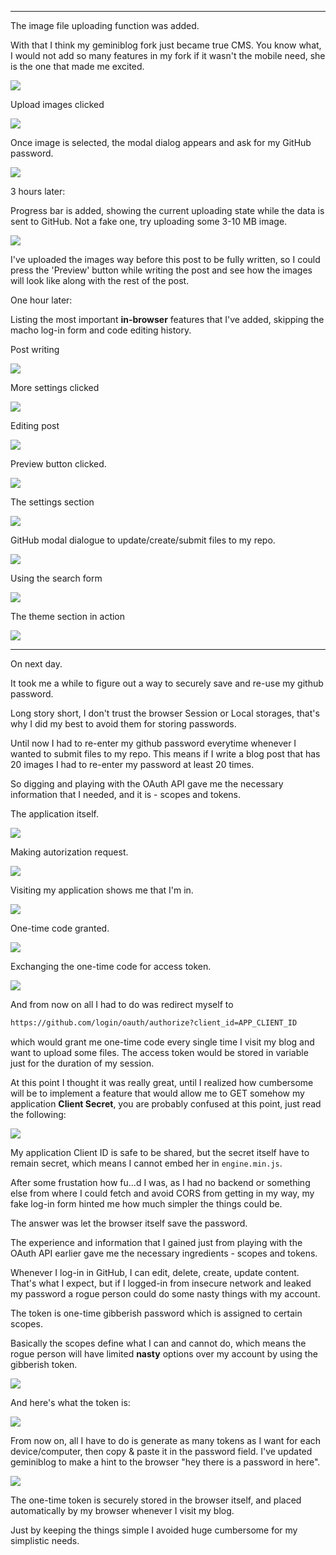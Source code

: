 
---

The image file uploading function was added.

With that I think my geminiblog fork just became true CMS. You know what, I would not add so many features in my fork if it wasn't the mobile need, she is the one that made me excited.

![](img/file/blog_converted7/01.png)

Upload images clicked

![](img/file/blog_converted7/02.png)

Once image is selected, the modal dialog appears and ask for my GitHub password.

![](img/file/blog_converted7/03.png)

3 hours later:

Progress bar is added, showing the current uploading state while the data is sent to GitHub. Not a fake one, try uploading some 3-10 MB image.

![](img/file/blog_converted7/04.png)

I've uploaded the images way before this post to be fully written, so I could press the 'Preview' button while writing the post and see how the images will look like along with the rest of the post.

One hour later:

Listing the most important **in-browser** features that I've added, skipping the macho log-in form and code editing history.

Post writing

![](img/file/blog_converted7/overview/1.png)

More settings clicked

![](img/file/blog_converted7/overview/2.png)

Editing post

![](img/file/blog_converted7/overview/3.png)

Preview button clicked.

![](img/file/blog_converted7/overview/4.png)

The settings section

![](img/file/blog_converted7/overview/5.png)

GitHub modal dialogue to update/create/submit files to my repo.

![](img/file/blog_converted7/overview/6.png)

Using the search form

![](img/file/blog_converted7/overview/7.png)

The theme section in action

![](img/file/blog_converted7/overview/8.png)

---

On next day.

It took me a while to figure out a way to securely save and re-use my github password.

Long story short, I don't trust the browser Session or Local storages, that's why I did my best to avoid them for storing passwords.

Until now I had to re-enter my github password everytime whenever I wanted to submit files to my repo. This means if I write a blog post that has 20 images I had to re-enter my password at least 20 times.

So digging and playing with the OAuth API gave me the necessary information that I needed, and it is - scopes and tokens.

The application itself.

![](img/file/blog_converted7/6.png)

Making autorization request.

![](img/file/blog_converted7/7.png)

Visiting my application shows me that I'm in.

![](img/file/blog_converted7/9.png)

One-time code granted.

![](img/file/blog_converted7/8.png)

Exchanging the one-time code for access token.

![](img/file/blog_converted7/10.png)

And from now on all I had to do was redirect myself to

```html
https://github.com/login/oauth/authorize?client_id=APP_CLIENT_ID
```

which would grant me one-time code every single time I visit my blog and want to upload some files. The access token would be stored in variable just for the duration of my session.

At this point I thought it was really great, until I realized how cumbersome will be to implement a feature that would allow me to GET somehow my application **Client Secret**, you are probably confused at this point, just read the following:

![](img/file/blog_converted7/11.png)

My application Client ID is safe to be shared, but the secret itself have to remain secret, which means I cannot embed her in `engine.min.js`.

After some frustation how fu...d I was, as I had no backend or something else from where I could fetch and avoid CORS from getting in my way, my fake log-in form hinted me how much simpler the things could be.

The answer was let the browser itself save the password.

The experience and information that I gained just from playing with the OAuth API earlier gave me the necessary ingredients - scopes and tokens.

Whenever I log-in in GitHub, I can edit, delete, create, update content. That's what I expect, but if I logged-in from insecure network and leaked my password a rogue person could do some nasty things with my account.

The token is one-time gibberish password which is assigned to certain scopes.

Basically the scopes define what I can and cannot do, which means the rogue person will have limited **nasty** options over my account by using the gibberish token.

![](img/file/blog_converted7/12.png)

And here's what the token is:

![](img/file/blog_converted7/13.png)

From now on, all I have to do is generate as many tokens as I want for each device/computer, then copy & paste it in the password field. I've updated geminiblog to make a hint to the browser "hey there is a password in here".

![](img/file/blog_converted7/14.png)

The one-time token is securely stored in the browser itself, and placed automatically by my browser whenever I visit my blog.

Just by keeping the things simple I avoided huge cumbersome for my simplistic needs.
